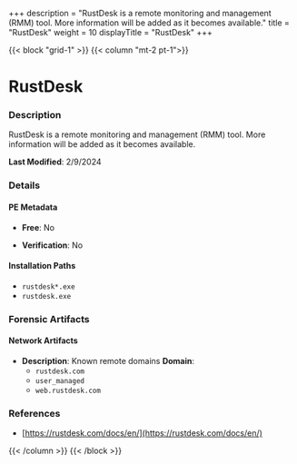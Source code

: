 +++
description = "RustDesk is a remote monitoring and management (RMM) tool. More information will be added as it becomes available."
title = "RustDesk"
weight = 10
displayTitle = "RustDesk"
+++


{{< block "grid-1" >}}
{{< column "mt-2 pt-1">}}

# RustDesk


### Description

RustDesk is a remote monitoring and management (RMM) tool. More information will be added as it becomes available.



**Last Modified**: 2/9/2024

### Details


#### PE Metadata


- **Free**: No

- **Verification**: No




#### Installation Paths
- `rustdesk*.exe`
- `rustdesk.exe`

### Forensic Artifacts




#### Network Artifacts

- **Description**: Known remote domains
  **Domain**:
    - `rustdesk.com`
    - `user_managed`
    - `web.rustdesk.com`





### References
- [https://rustdesk.com/docs/en/](https://rustdesk.com/docs/en/)



{{< /column >}}
{{< /block >}}

